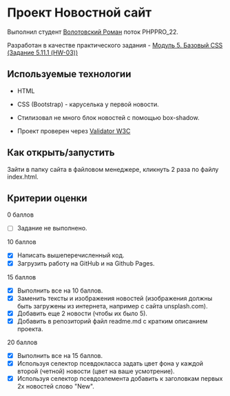 # Проект Новостной сайт
Выполнил студент [Волотовский Роман](https://github.com/Volotovskii/task_5_11.git) поток PHPPRO_22.

Разработан в качестве практического задания - <a href = "https://apps.skillfactory.ru/learning/course/course-v1:SkillFactory+PHPPRO+2022/block-v1:SkillFactory+PHPPRO+2022+type@sequential+block@847286cc2826437e99501054a0dae0ff/block-v1:SkillFactory+PHPPRO+2022+type@vertical+block@08cd6d7f4d8c4305a320a4455413d25c"> Модуль 5. Базовый CSS (Задание 5.11.1 (HW-03)) </a>

## Используемые технологии

* HTML

* CSS (Bootstrap) - каруселька у первой новости.

* Стилизовал не много блок новостей с помощью box-shadow.

* Проект проверен через <a href="https://validator.w3.org/#validate_by_upload" target="_blank">Validator W3C</a>

## Как открыть/запустить

Зайти в папку сайта в файловом менеджере, кликнуть 2 раза по файлу index.html.

## Критерии оценки

0 баллов

- [ ] Задание не выполнено.

10 баллов

- [X] Написать вышеперечисленный код.
- [X] Загрузить работу на GitHub и на Github Pages.

15 баллов

- [X] Выполнить все на 10 баллов.
- [X] Заменить тексты и изображения новостей (изображения должны быть загружены из интернета, например с сайта unsplash.com).
- [X] Добавить еще 2 новости (чтобы их было 5).
- [X] Добавить в репозиторий файл readme.md с кратким описанием проекта.

20 баллов

- [X] Выполнить все на 15 баллов.
- [X] Используя селектор псевдокласса задать цвет фона у каждой второй (четной) новости (цвет на ваше усмотрение).
- [X] Используя селектор псевдоэлемента добавить к заголовкам пeрвых 2х новостей слово "New".